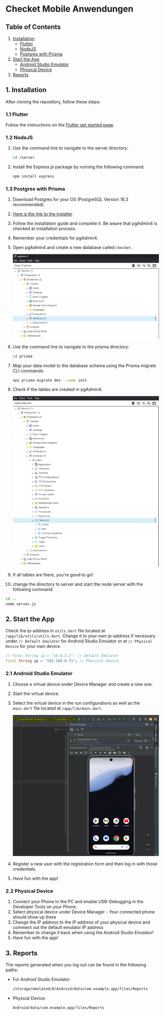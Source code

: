 # Checket Mobile Anwendungen

## Table of Contents

1. [Installation](#1-installation)
   - [Flutter](#11-flutter)
   - [NodeJS](#12-nodejs)
   - [Postgres with Prisma](#13-postgres-with-prisma)
2. [Start the App](#2-start-the-app)
   - [Android Studio Emulator](#21-androidstudio-emulator)
   - [Physical Device](#22-physical-device)
3. [Reports](#3-reports)

## 1. Installation

After cloning the repository, follow these steps:

### 1.1 Flutter

Follow the instructions on the [Flutter get started page](https://docs.flutter.dev/get-started/editor).

### 1.2 NodeJS

1. Use the command line to navigate to the server directory:
   ```sh
   cd /server
   ```
2. Install the Express.js package by running the following command:
   ```sh
   npm install express
   ```

### 1.3 Postgres with Prisma

1. Download Postgres for your OS (PostgreSQL Version 16.3 recommended).
2. [Here is the link to the installer](https://www.enterprisedb.com/downloads/postgres-postgresql-downloads).
3. Follow the installation guide and complete it. Be aware that pgAdmin4 is checked at installation process.
4. Remember your credentials for pgAdmin4.
5. Open pgAdmin4 and create a new database called `checket`.

   ![IMG2.PNG](app/assets/img/Readme/IMG2.PNG)

6. Use the command line to navigate to the prisma directory:
   ```sh
   cd prisma
   ```
7. Map your data model to the database schema using the Prisma migrate CLI commands:
   ```sh
   npx prisma migrate dev --name init
   ```
8. Check if the tables are created in pgAdmin4.

   ![IMG3.PNG](app/assets/img/Readme/IMG3.PNG)

9. If all tables are there, you're good to go!

10. change the directory to server and start the node server with the following command:
  ```sh
  cd ..
  node server.js
  ```

## 2. Start the App

Check the ip-address in `utils.dart` file located at `/app/lib/utils/utils.dart`. Change it to your 
own ip-address if necessary under `// Default Emulator` for Android Studio Emulator or at 
`// Physical Device` for your own device.
   ```dart
   // final String ip = "10.0.2.2"; // Default Emulator
   final String ip = "192.168.0.71"; // Physical Device
   ```

### 2.1 Android Studio Emulator

1. Choose a virtual device under Device Manager and create a new one.
2. Start the virtual device.
3. Select the virtual device in the run configurations as well as the `main.dart` file 
located at `/app/lib/main.dart`.

   ![IMG1.PNG](app/assets/img/Readme/IMG1.PNG)

4. Register a new user with the registration form and then log in with those credentials.
5. Have fun with the app!

### 2.2 Physical Device

1. Connect your Phone to the PC and enable USB-Debugging in the Developer Tools on your Phone.
2. Select physical device under Device Manager - Your connected phone should show up there
3. Change the IP address to the IP address of your physical device and comment out the default emulator IP address
4. Remember to change it back when using the Android Studio Emulator!
5. Have fun with the app!

## 3. Reports

The reports generated when you log out can be found in the following paths:

- For Android Studio Emulator:
  ```sh
  /storage/emulated/0/Android/data/com.example.app/files/Reports
  ```
- Physical Device:
  ```sh
  Android/data/com.example.app/files/Reports
  ```
